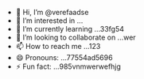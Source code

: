 - 👋 Hi, I’m @verefaadse
- 👀 I’m interested in ...
- 🌱 I’m currently learning ...33fg54
- 💞️ I’m looking to collaborate on ...wer
- 📫 How to reach me ...123
- 😄 Pronouns: ...77554ad5696
- ⚡ Fun fact: ...985vnmwerwefhjg
<!---65wercxvsdf GitHub profile.
You can click the Preview link to take a look at your changes.
--->
